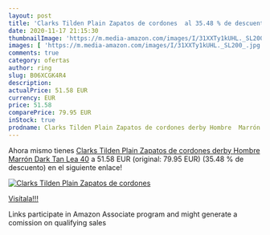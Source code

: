 ```yaml
---
layout: post
title: 'Clarks Tilden Plain Zapatos de cordones  al 35.48 % de descuento'
date: 2020-11-17 21:15:30
thumbnailImage: 'https://m.media-amazon.com/images/I/31XXTy1kUHL._SL200_.jpg'
images: [ 'https://m.media-amazon.com/images/I/31XXTy1kUHL._SL200_.jpg' ]
comments: true
category: ofertas
author: ring
slug: B06XCGK4R4
description:
actualPrice: 51.58 EUR
currency: EUR
price: 51.58
comparePrice: 79.95 EUR
inStock: true
prodname: Clarks Tilden Plain Zapatos de cordones derby Hombre  Marrón  Dark Tan Lea   40
---
```


Ahora mismo tienes [Clarks Tilden Plain Zapatos de cordones derby Hombre  Marrón  Dark Tan Lea   40](https://www.amazon.es/dp/B06XCGK4R4/?tag=tolees-21) a 51.58 EUR (original: 79.95 EUR) (35.48 %  de descuento) en el siguiente enlace!

[![Clarks Tilden Plain Zapatos de cordones ](https://m.media-amazon.com/images/I/31XXTy1kUHL._SL200_.jpg)](https://www.amazon.es/dp/B06XCGK4R4/?tag=tolees-21)

[Visítala!!!](https://www.amazon.es/dp/B06XCGK4R4/?tag=tolees-21)

Links participate in Amazon Associate program and might generate a comission on qualifying sales
